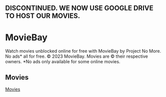 ## DISCONTINUED. WE NOW USE GOOGLE DRIVE TO HOST OUR MOVIES.
# MovieBay
Watch movies unblocked online for free with MovieBay by Project No More. No ads* all for free. © 2023 MovieBay. Movies are © their respective owners. *No ads only available for some online movies. 

## Movies
[Movies]([https://github.com/projectnomore/moviebay/main/movies/movies.md](https://github.com/projectnomore/moviebay/blob/main/movies/movies.md))
